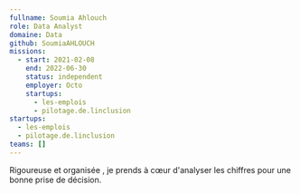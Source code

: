 ```yaml
---
fullname: Soumia Ahlouch
role: Data Analyst
domaine: Data
github: SoumiaAHLOUCH
missions:
  - start: 2021-02-08
    end: 2022-06-30
    status: independent
    employer: Octo
    startups:
      - les-emplois
      - pilotage.de.linclusion
startups:
  - les-emplois
  - pilotage.de.linclusion
teams: []
---
```

Rigoureuse et organisée , je prends à cœur d'analyser les chiffres pour une bonne prise de décision.